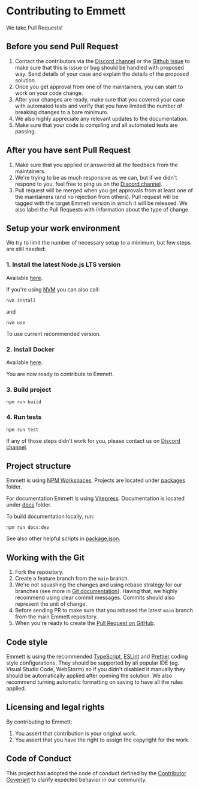 # Contributing to Emmett

We take Pull Requests!

## Before you send Pull Request

1. Contact the contributors via the [Discord channel](https://discord.gg/fTpqUTMmVa) or the [Github Issue](https://github.com/event-driven-io/emmett/issues/new) to make sure that this is issue or bug should be handled with proposed way. Send details of your case and explain the details of the proposed solution.
2. Once you get approval from one of the maintainers, you can start to work on your code change.
3. After your changes are ready, make sure that you covered your case with automated tests and verify that you have limited the number of breaking changes to a bare minimum.
4. We also highly appreciate any relevant updates to the documentation.
5. Make sure that your code is compiling and all automated tests are passing.

## After you have sent Pull Request

1. Make sure that you applied or answered all the feedback from the maintainers.
2. We're trying to be as much responsive as we can, but if we didn't respond to you, feel free to ping us on the [Discord channel](https://gitter.im/event-driven-io/emmett).
3. Pull request will be merged when you get approvals from at least one of the maintainers (and no rejection from others). Pull request will be tagged with the target Emmett version in which it will be released. We also label the Pull Requests with information about the type of change.

## Setup your work environment

We try to limit the number of necessary setup to a minimum, but few steps are still needed:

### 1. Install the latest Node.js LTS version

Available [here](https://Node.js.org/en/download/).

If you're using [NVM](https://github.com/nvm-sh/nvm) you can also call:

```shell
nvm install
```

and

```shell
nvm use
```

To use current recommended version.

### 2. Install Docker

Available [here](https://docs.docker.com/engine/install/).

You are now ready to contribute to Emmett.

### 3. Build project

```shell
npm run build
```

### 4. Run tests

```shell
npm run test
```

If any of those steps didn't work for you, please contact us on [Discord channel](https://discord.gg/fTpqUTMmVa).

## Project structure

Emmett is using [NPM Workspaces](https://docs.npmjs.com/cli/v10/using-npm/workspaces). Projects are located under [packages](./packages) folder.

For documentation Emmett is using [Vitepress](https://vitepress.dev). Documentation is located under [docs](./docs/) folder.

To build documentation locally, run:

```shell
npm run docs:dev
```

See also other helpful scripts in [package.json](./package.json).

## Working with the Git

1. Fork the repository.
2. Create a feature branch from the `main` branch.
3. We're not squashing the changes and using rebase strategy for our branches (see more in [Git documentation](https://git-scm.com/book/en/v2/Git-Branching-Rebasing)). Having that, we highly recommend using clear commit messages. Commits should also represent the unit of change.
4. Before sending PR to make sure that you rebased the latest `main` branch from the main Emmett repository.
5. When you're ready to create the [Pull Request on GitHub](https://github.com/event-driven-io/emmett/compare).

## Code style

Emmett is using the recommended [TypeScript](tsconfig.shared.json), [ESLint](.eslintrc.json) and [Prettier](.prettierrc.json) coding style configurations. They should be supported by all popular IDE (eg. Visual Studio Code, WebStorm) so if you didn't disabled it manually they should be automatically applied after opening the solution. We also recommend turning automatic formatting on saving to have all the rules applied.

## Licensing and legal rights

By contributing to Emmett:

1. You assert that contribution is your original work.
2. You assert that you have the right to assign the copyright for the work.

## Code of Conduct

This project has adopted the code of conduct defined by the [Contributor Covenant](http://contributor-covenant.org/) to clarify expected behavior in our community.
